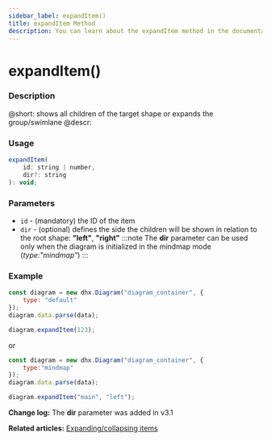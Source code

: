 ```yaml
---
sidebar_label: expandItem()
title: expandItem Method
description: You can learn about the expandItem method in the documentation of the DHTMLX JavaScript Diagram library. Browse developer guides and API reference, try out code examples and live demos, and download a free 30-day evaluation version of DHTMLX Diagram.
---
```


# expandItem()

### Description

@short: shows all children of the target shape or expands the group/swimlane
@descr:


### Usage

~~~jsx
expandItem(
	id: string | number, 
	dir?: string
): void;
~~~

### Parameters

- `id` - (mandatory) the ID of the item
- `dir` - (optional) defines the side the children will be shown in relation to the root shape: **"left"**, **"right"** 
  :::note
  The **dir** parameter can be used only when the diagram is initialized in the mindmap mode (*type:"mindmap"*)
  :::

### Example

~~~jsx {2,6}
const diagram = new dhx.Diagram("diagram_container", {
    type: "default"
});
diagram.data.parse(data);

diagram.expandItem(123);
~~~

or

~~~js {2,6}
const diagram = new dhx.Diagram("diagram_container", {
	type:"mindmap"
});
diagram.data.parse(data);

diagram.expandItem("main", "left");
~~~

**Change log:** The **dir** parameter was added in v3.1

**Related articles:** [Expanding/collapsing items](../../../guides/manipulating_items/#expandingcollapsing-items)
